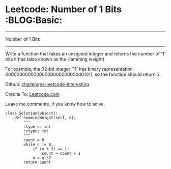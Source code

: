 # Leetcode: Number of 1 Bits     :BLOG:Basic:


---

Number of 1 Bits  

---

Write a function that takes an unsigned integer and returns the number of '1' bits it has (also known as the Hamming weight).  

For example, the 32-bit integer ’11' has binary representation 00000000000000000000000000001011, so the function should return 3.  

Github: [challenges-leetcode-interesting](https://github.com/DennyZhang/challenges-leetcode-interesting/tree/master/majority-element-ii)  

Credits To: [Leetcode.com](https://leetcode.com/problems/majority-element-ii/description/)  

Leave me comments, if you know how to solve.  

    class Solution(object):
        def hammingWeight(self, n):
            """
            :type n: int
            :rtype: int
            """
            count = 0
            while n != 0:
                if (n % 2) == 1:
                    count = count + 1
                n = n /2
            return count